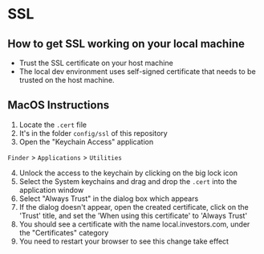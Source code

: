 # SSL
## How to get SSL working on your local machine
* Trust the SSL certificate on your host machine
* The local dev environment uses self-signed certificate that needs to be trusted on the host machine.

## MacOS Instructions

1. Locate the `.cert` file
2. It's in the folder `config/ssl` of this repository
3. Open the "Keychain Access" application

`Finder` > `Applications` > `Utilities`

4. Unlock the access to the keychain by clicking on the big lock icon
5. Select the System keychains and drag and drop the `.cert` into the application window
6. Select "Always Trust" in the dialog box which appears
7. If the dialog doesn't appear, open the created certificate, click on the 'Trust' title, and set the 'When using this certificate' to 'Always Trust'
8. You should see a certificate with the name local.investors.com, under the "Certificates" category
9. You need to restart your browser to see this change take effect
